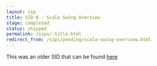 ```yaml
---
layout: sip
title: SID-8 - Scala Swing Overview
stage: completed
status: shipped
permalink: /sips/:title.html
redirect_from: /sips/pending/scala-swing-overview.html
---
```


This was an older SID that can be found [here](https://www.scala-lang.org/sid/8)

